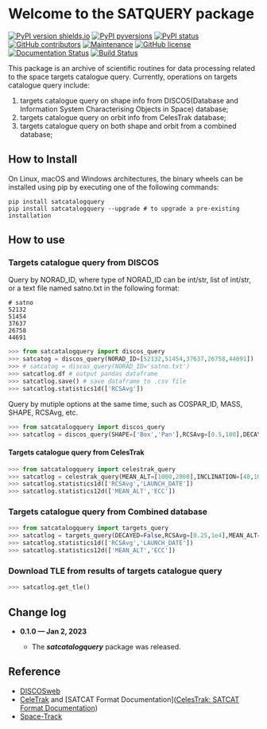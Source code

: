 # Welcome to the SATQUERY package

[![PyPI version shields.io](https://img.shields.io/pypi/v/satcatalogquery.svg)](https://pypi.python.org/pypi/satcatalogquery/) [![PyPI pyversions](https://img.shields.io/pypi/pyversions/satcatalogquery.svg)](https://pypi.python.org/pypi/satcatalogquery/) [![PyPI status](https://img.shields.io/pypi/status/satcatalogquery.svg)](https://pypi.python.org/pypi/satcatalogquery/) [![GitHub contributors](https://img.shields.io/github/contributors/lcx366/satcatalogquery.svg)](https://GitHub.com/lcx366/satcatalogquery/graphs/contributors/) [![Maintenance](https://img.shields.io/badge/Maintained%3F-yes-green.svg)](https://GitHub.com/lcx366/satcatalogquery/graphs/commit-activity) [![GitHub license](https://img.shields.io/github/license/lcx366/satcatalogquery.svg)](https://github.com/lcx366/satcatalogquery/blob/master/LICENSE) [![Documentation Status](https://readthedocs.org/projects/pystmos/badge/?version=latest)](http://satcatalogquery.readthedocs.io/?badge=latest) [![Build Status](https://travis-ci.org/lcx366/satcatalogquery.svg?branch=master)](https://travis-ci.org/lcx366/satcatalogquery)

This package is an archive of scientific routines for data processing related to the space targets catalogue query. 
Currently, operations on  targets catalogue query include:

1. targets catalogue query on shape info from DISCOS(Database and Information System Characterising Objects in Space) database;
2. targets catalogue query on orbit info from CelesTrak database;
3. targets catalogue query on both shape and orbit from a combined database;

## How to Install

On Linux, macOS and Windows architectures, the binary wheels can be installed using pip by executing one of the following commands:

```
pip install satcatalogquery
pip install satcatalogquery --upgrade # to upgrade a pre-existing installation
```

## How to use

### Targets catalogue query from DISCOS

Query by NORAD_ID, where type of NORAD_ID can be int/str, list of int/str,  or a text file named satno.txt in the following format:

```
# satno
52132
51454
37637
26758
44691
```

```python
>>> from satcatalogquery import discos_query
>>> satcatog = discos_query(NORAD_ID=[52132,51454,37637,26758,44691])
>>> # satcatog = discos_query(NORAD_ID='satno.txt')
>>> satcatlog.df # output pandas dataframe
>>> satcatlog.save() # save dataframe to .csv file
>>> satcatlog.statistics1d(['RCSAvg'])
```

Query by mutiple options at the same time, such as COSPAR_ID, MASS, SHAPE, RCSAvg, etc.

```python
>>> from satcatalogquery import discos_query
>>> satcatlog = discos_query(SHAPE=['Box','Pan'],RCSAvg=[0.5,100],DECAYED=FALSE)
```

#### Targets catalogue query from CelesTrak

```python
>>> from satcatalogquery import celestrak_query
>>> satcatlog = celestrak_query(MEAN_ALT=[1000,2000],INCLINATION=[40,100],PAYLOAD=FALSE)
>>> satcatlog.statistics1d(['RCSAvg','LAUNCH_DATE'])
>>> satcatlog.statistics12d(['MEAN_ALT','ECC'])
```

### Targets catalogue query from Combined database

```python
>>> from satcatalogquery import targets_query
>>> satcatlog = targets_query(DECAYED=False,RCSAvg=[0.25,1e4],MEAN_ALT=[250,2000],TLE_STATUS=True,sort='RCSAvg')
>>> satcatlog.statistics1d(['RCSAvg','LAUNCH_DATE'])
>>> satcatlog.statistics12d(['MEAN_ALT','ECC'])
```

### Download TLE from results of targets catalogue query

```python
>>> satcatlog.get_tle()
```

## Change log

- **0.1.0 — Jan 2,  2023**
  
  - The ***satcatalogquery*** package was released.

## Reference

- [DISCOSweb](https://discosweb.esoc.esa.int)
- [CeleTrak](http://www.celestrak.com) and  [SATCAT Format Documentation]([CelesTrak: SATCAT Format Documentation](https://celestrak.org/satcat/satcat-format.php))
- [Space-Track]([Space-Track.Org](https://www.space-track.org/auth/login))
